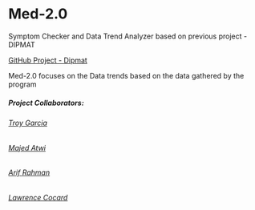 # Med-2.0
Symptom Checker and Data Trend Analyzer based on previous project - DIPMAT

[GitHub Project - Dipmat](https://github.com/majedline/DIPMAT)

Med-2.0 focuses on the Data trends based on the data gathered by the program

##### Project Collaborators:
###### [Troy Garcia](https://github.com/Garciat427)
###### [Majed Atwi](https://github.com/majedline)
###### [Arif Rahman](https://github.com/arif2301)
###### [Lawrence Cocard](https://github.com/lcocard)

